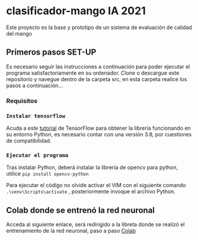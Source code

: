 # clasificador-mango IA 2021
Este proyecto es la base y prototipo de un sistema de evaluación de calidad del mango
## Primeros pasos SET-UP
Es necesario seguir las instrucciones a continuación para poder ejecutar el programa satisfactoriamente en su ordenador.
Clone o descargue este repositorio y navegue dentro de la carpeta src, en esta carpeta realice los pasos a continuación...
### Requisitos

### `Instalar tensorflow`
Acuda a este [tutorial](https://www.tensorflow.org/install/pip?hl=es-419) de TensorFlow para obtener la librería funcionando en su entorno Python, es necesario contar con una versión 3.8, por cuestiones de compatibilidad.

### `Ejecutar el programa`
Tras instalar Python, deberá instalar la librería de opencv para python, utilice `pip install opencv-python`

Para ejecutar el código no olvide activar el VIM con el siguiente comando `.\venv\Scripts\activate` , posteriormente invoque el archivo Python.

## Colab donde se entrenó la red neuronal
Acceda al siguiente enlace, será redirigido a la libreta donde se realizó el entrenamiento de la red neuronal, paso a paso [Colab](https://colab.research.google.com/drive/1wXmHGVOENeb6Ew0yzCMLQx6Vs5rVZwak?usp=sharing)
